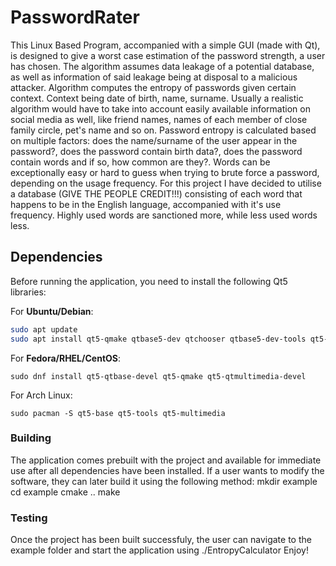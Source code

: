 # PasswordRater
This Linux Based Program, accompanied with a simple GUI (made with Qt), is designed to give a worst case estimation of the password strength, a user has chosen. The algorithm assumes data leakage of a potential database, as well as information of said leakage being at disposal to a malicious attacker. Algorithm computes the entropy of passwords given certain context. Context being date of birth, name, surname. Usually a realistic algorithm would have to take into account easily available information on social media as well, like friend names, names of each member of close family circle, pet's name and so on. Password entropy is calculated based on multiple factors: does the name/surname of the user appear in the password?, does the password contain birth data?, does the password contain words and if so, how common are they?. Words can be exceptionally easy or hard to guess when trying to brute force a password, depending on the usage frequency. For this project I have decided to utilise a database (GIVE THE PEOPLE CREDIT!!!) consisting of each word that happens to be in the English language, accompanied with it's use frequency. Highly used words are sanctioned more, while less used words less.  


## Dependencies

Before running the application, you need to install the following Qt5 libraries:

For **Ubuntu/Debian**:

```bash
sudo apt update
sudo apt install qt5-qmake qtbase5-dev qtchooser qtbase5-dev-tools qt5-qmake qt5-qtmultimedia qtbase5-dev qt5-qtmultimedia-dev
```

For **Fedora/RHEL/CentOS**:

```
sudo dnf install qt5-qtbase-devel qt5-qmake qt5-qtmultimedia-devel
```

For Arch Linux:

```
sudo pacman -S qt5-base qt5-tools qt5-multimedia
```


### Building
The application comes prebuilt with the project and available for immediate use after all dependencies have been installed. If a user wants to modify the software, they can later build it using the following method:
mkdir example
cd example
cmake ..
make


### Testing
Once the project has been built successfuly, the user can navigate to the example folder and start the application using ./EntropyCalculator
Enjoy!
